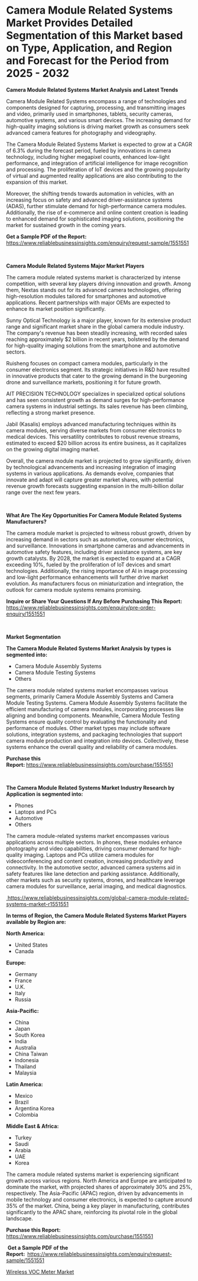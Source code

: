 <p><h1>Camera Module Related Systems Market Provides Detailed Segmentation of this Market based on Type, Application, and Region and Forecast for the Period from 2025 - 2032</h1></p><p><strong>Camera Module Related Systems Market Analysis and Latest Trends</strong></p>
<p><p>Camera Module Related Systems encompass a range of technologies and components designed for capturing, processing, and transmitting images and video, primarily used in smartphones, tablets, security cameras, automotive systems, and various smart devices. The increasing demand for high-quality imaging solutions is driving market growth as consumers seek advanced camera features for photography and videography.</p><p>The Camera Module Related Systems Market is expected to grow at a CAGR of 6.3% during the forecast period, fueled by innovations in camera technology, including higher megapixel counts, enhanced low-light performance, and integration of artificial intelligence for image recognition and processing. The proliferation of IoT devices and the growing popularity of virtual and augmented reality applications are also contributing to the expansion of this market.</p><p>Moreover, the shifting trends towards automation in vehicles, with an increasing focus on safety and advanced driver-assistance systems (ADAS), further stimulate demand for high-performance camera modules. Additionally, the rise of e-commerce and online content creation is leading to enhanced demand for sophisticated imaging solutions, positioning the market for sustained growth in the coming years.</p></p>
<p><strong>Get a Sample PDF of the Report:&nbsp;</strong> <a href="https://www.reliablebusinessinsights.com/enquiry/request-sample/1551551?utm_campaign=3325&utm_medium=2&utm_source=Github&utm_content=ia&utm_term=11042025&utm_id=camera-module-related-systems">https://www.reliablebusinessinsights.com/enquiry/request-sample/1551551</a></p>
<p>&nbsp;</p>
<p><strong>Camera Module Related Systems Major Market Players</strong></p>
<p><p>The camera module related systems market is characterized by intense competition, with several key players driving innovation and growth. Among them, Nextas stands out for its advanced camera technologies, offering high-resolution modules tailored for smartphones and automotive applications. Recent partnerships with major OEMs are expected to enhance its market position significantly.</p><p>Sunny Optical Technology is a major player, known for its extensive product range and significant market share in the global camera module industry. The company's revenue has been steadily increasing, with recorded sales reaching approximately $2 billion in recent years, bolstered by the demand for high-quality imaging solutions from the smartphone and automotive sectors.</p><p>Ruisheng focuses on compact camera modules, particularly in the consumer electronics segment. Its strategic initiatives in R&D have resulted in innovative products that cater to the growing demand in the burgeoning drone and surveillance markets, positioning it for future growth.</p><p>AIT PRECISION TECHNOLOGY specializes in specialized optical solutions and has seen consistent growth as demand surges for high-performance camera systems in industrial settings. Its sales revenue has been climbing, reflecting a strong market presence.</p><p>Jabil (Kasalis) employs advanced manufacturing techniques within its camera modules, serving diverse markets from consumer electronics to medical devices. This versatility contributes to robust revenue streams, estimated to exceed $20 billion across its entire business, as it capitalizes on the growing digital imaging market.</p><p>Overall, the camera module market is projected to grow significantly, driven by technological advancements and increasing integration of imaging systems in various applications. As demands evolve, companies that innovate and adapt will capture greater market shares, with potential revenue growth forecasts suggesting expansion in the multi-billion dollar range over the next few years.</p></p>
<p>&nbsp;</p>
<p><strong>What Are The Key Opportunities For Camera Module Related Systems Manufacturers?</strong></p>
<p><p>The camera module market is projected to witness robust growth, driven by increasing demand in sectors such as automotive, consumer electronics, and surveillance. Innovations in smartphone cameras and advancements in automotive safety features, including driver assistance systems, are key growth catalysts. By 2028, the market is expected to expand at a CAGR exceeding 10%, fueled by the proliferation of IoT devices and smart technologies. Additionally, the rising importance of AI in image processing and low-light performance enhancements will further drive market evolution. As manufacturers focus on miniaturization and integration, the outlook for camera module systems remains promising.</p></p>
<p><strong>Inquire or Share Your Questions If Any Before Purchasing This Report:</strong> <a href="https://www.reliablebusinessinsights.com/enquiry/pre-order-enquiry/1551551?utm_campaign=3325&utm_medium=2&utm_source=Github&utm_content=ia&utm_term=11042025&utm_id=camera-module-related-systems">https://www.reliablebusinessinsights.com/enquiry/pre-order-enquiry/1551551</a></p>
<p>&nbsp;</p>
<p><strong>Market Segmentation</strong></p>
<p><strong>The Camera Module Related Systems Market Analysis by types is segmented into:</strong></p>
<p><ul><li>Camera Module Assembly Systems</li><li>Camera Module Testing Systems</li><li>Others</li></ul></p>
<p><p>The camera module related systems market encompasses various segments, primarily Camera Module Assembly Systems and Camera Module Testing Systems. Camera Module Assembly Systems facilitate the efficient manufacturing of camera modules, incorporating processes like aligning and bonding components. Meanwhile, Camera Module Testing Systems ensure quality control by evaluating the functionality and performance of modules. Other market types may include software solutions, integration systems, and packaging technologies that support camera module production and integration into devices. Collectively, these systems enhance the overall quality and reliability of camera modules.</p></p>
<p><strong>Purchase this Report:&nbsp;</strong><a href="https://www.reliablebusinessinsights.com/purchase/1551551?utm_campaign=3325&utm_medium=2&utm_source=Github&utm_content=ia&utm_term=11042025&utm_id=camera-module-related-systems">https://www.reliablebusinessinsights.com/purchase/1551551</a></p>
<p>&nbsp;</p>
<p><strong>The Camera Module Related Systems Market Industry Research by Application is segmented into:</strong></p>
<p><ul><li>Phones</li><li>Laptops and PCs</li><li>Automotive</li><li>Others</li></ul></p>
<p><p>The camera module-related systems market encompasses various applications across multiple sectors. In phones, these modules enhance photography and video capabilities, driving consumer demand for high-quality imaging. Laptops and PCs utilize camera modules for videoconferencing and content creation, increasing productivity and connectivity. In the automotive sector, advanced camera systems aid in safety features like lane detection and parking assistance. Additionally, other markets such as security systems, drones, and healthcare leverage camera modules for surveillance, aerial imaging, and medical diagnostics.</p></p>
<p><a href="https://www.reliablebusinessinsights.com/global-camera-module-related-systems-market-r1551551?utm_campaign=3325&utm_medium=2&utm_source=Github&utm_content=ia&utm_term=11042025&utm_id=camera-module-related-systems">&nbsp;https://www.reliablebusinessinsights.com/global-camera-module-related-systems-market-r1551551</a></p>
<p><strong>In terms of Region, the Camera Module Related Systems Market Players available by Region are:</strong></p>
<p>
    <p> <strong> North America: </strong>
        <ul>
            <li>United States</li>
            <li>Canada</li>
        </ul>
        </p> 
    <p> <strong> Europe: </strong>
        <ul>
            <li>Germany</li>
            <li>France</li>
            <li>U.K.</li>
            <li>Italy</li>
            <li>Russia</li>
        </ul>
        </p> 
    <p> <strong> Asia-Pacific: </strong>
        <ul>
            <li>China</li>
            <li>Japan</li>
            <li>South Korea</li>
            <li>India</li>
            <li>Australia</li>
            <li>China Taiwan</li>
            <li>Indonesia</li>
            <li>Thailand</li>
            <li>Malaysia</li>
        </ul>
        </p> 
    <p> <strong> Latin America: </strong>
        <ul>
            <li>Mexico</li>
            <li>Brazil</li>
            <li>Argentina Korea</li>
            <li>Colombia</li>
        </ul>
        </p> 
    <p> <strong> Middle East & Africa: </strong>
        <ul>
            <li>Turkey</li>
            <li>Saudi</li>
            <li>Arabia</li>
            <li>UAE</li>
            <li>Korea</li>
        </ul>
    </p>
    </p>
<p><p>The camera module related systems market is experiencing significant growth across various regions. North America and Europe are anticipated to dominate the market, with projected shares of approximately 30% and 25%, respectively. The Asia-Pacific (APAC) region, driven by advancements in mobile technology and consumer electronics, is expected to capture around 35% of the market. China, being a key player in manufacturing, contributes significantly to the APAC share, reinforcing its pivotal role in the global landscape.</p></p>
<p><strong>Purchase this Report: </strong><a href="https://www.reliablebusinessinsights.com/purchase/1551551?utm_campaign=3325&utm_medium=2&utm_source=Github&utm_content=ia&utm_term=11042025&utm_id=camera-module-related-systems">https://www.reliablebusinessinsights.com/purchase/1551551</a></p>
<p>&nbsp;<strong>Get a Sample PDF of the Report:&nbsp;&nbsp;</strong><a href="https://www.reliablebusinessinsights.com/enquiry/request-sample/1551551?utm_campaign=3325&utm_medium=2&utm_source=Github&utm_content=ia&utm_term=11042025&utm_id=camera-module-related-systems">https://www.reliablebusinessinsights.com/enquiry/request-sample/1551551</a></p>
<p><strong></strong></p>
<p><p><a href="https://github.com/smarzkathyb6/Market-Research-Report-List-1/blob/main/wireless-voc-meter-market.md?utm_campaign=3325&utm_medium=2&utm_source=Github&utm_content=ia&utm_term=11042025&utm_id=camera-module-related-systems">Wireless VOC Meter Market</a></p></p>